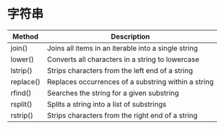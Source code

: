 # 字符串

| Method	| Description|
|---|---|
|   join()	|Joins all items in an iterable into a single string|
|   lower()|	Converts all characters in a string to lowercase|
|   lstrip()	|Strips characters from the left end of a string|
|   replace()	|Replaces occurrences of a substring within a string|
|   rfind()	|Searches the string for a given substring|
|   rsplit()|	Splits a string into a list of substrings|
|   rstrip()	|Strips characters from the right end of a string|